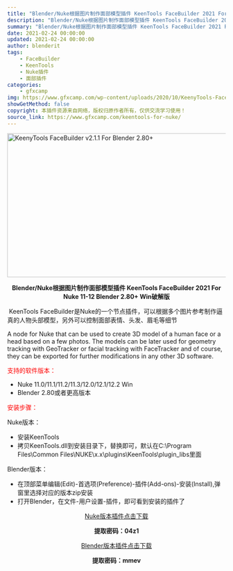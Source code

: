 ```yaml
---
title: "Blender/Nuke根据图片制作面部模型插件 KeenTools FaceBuilder 2021 For Nuke 11-12  Blender 2.80+ Win破解版"
description: "Blender/Nuke根据图片制作面部模型插件 KeenTools FaceBuilder 2021 For Nuke 11-12 Blender 2.80+ Win破解版  KeenTools F..."
summary: "Blender/Nuke根据图片制作面部模型插件 KeenTools FaceBuilder 2021 For Nuke 11-12 Blender 2.80+ Win破解版  KeenTools F..."
date: 2021-02-24 00:00:00
updated: 2021-02-24 00:00:00
author: blenderit
tags: 
    - FaceBuilder
    - KeenTools
    - Nuke插件
    - 面部插件
categories:
    - gfxcamp
img: https://www.gfxcamp.com/wp-content/uploads/2020/10/KeenyTools-FaceBuilder-v2.1.1-For-Blender-2.80.jpg
showGetMethod: false
copyright: 本插件资源来自网络，版权归原作者所有，仅供交流学习使用！
source_link: https://www.gfxcamp.com/keentools-for-nuke/
---
```

<div><p><img decoding="async" class="aligncenter size-full wp-image-89623" src="https://www.gfxcamp.com/wp-content/uploads/2020/10/KeenyTools-FaceBuilder-v2.1.1-For-Blender-2.80.jpg" data-src="https://www.gfxcamp.com/wp-content/uploads/2020/10/KeenyTools-FaceBuilder-v2.1.1-For-Blender-2.80.jpg" alt="KeenyTools FaceBuilder v2.1.1 For Blender 2.80+" width="590" height="331" data-srcset="https://www.gfxcamp.com/wp-content/uploads/2020/10/KeenyTools-FaceBuilder-v2.1.1-For-Blender-2.80.jpg 590w, https://www.gfxcamp.com/wp-content/uploads/2020/10/KeenyTools-FaceBuilder-v2.1.1-For-Blender-2.80-150x84.jpg 150w, https://www.gfxcamp.com/wp-content/uploads/2020/10/KeenyTools-FaceBuilder-v2.1.1-For-Blender-2.80-160x90.jpg 160w, https://www.gfxcamp.com/wp-content/uploads/2020/10/KeenyTools-FaceBuilder-v2.1.1-For-Blender-2.80-437x245.jpg 437w" data-sizes="(max-width: 590px) 100vw, 590px"></p><p style="text-align: center;"><strong>Blender/Nuke根据图片制作面部模型插件 KeenTools FaceBuilder 2021 For Nuke 11-12 Blender 2.80+ Win破解版</strong></p><p style="text-align: left;"> KeenTools FaceBuilder是Nuke的一个节点插件，可以根据多个图片参考制作逼真的人物头部模型，另外可以控制面部表情、头发、眉毛等细节</p><p style="text-align: left;">A node for Nuke that can be used to create 3D model of a human face or a head based on a few photos. The models can be later used for geometry tracking with GeoTracker or facial tracking with FaceTracker and of course, they can be exported for further modifications in any other 3D software.</p><p><span style="color: #ff0000;">支持的软件版本：</span></p><ul>
<li>Nuke 11.0/11.1/11.2/11.3/12.0/12.1/12.2 Win</li>
<li>Blender 2.80或者更高版本</li>
</ul><p><span style="color: #ff0000;">安装步骤：</span></p><p>Nuke版本：</p><ul>
<li>安装KeenTools</li>
<li>拷贝KeenTools.dll到安装目录下，替换即可，默认在C:\Program Files\Common Files\NUKE\x.x\plugins\KeenTools\plugin_libs里面</li>
</ul><p>Blender版本：</p><ul>
<li>在顶部菜单编辑(Edit)-首选项(Preference)-插件(Add-ons)-安装(Install),弹窗里选择对应的版本zip安装</li>
<li>打开Blender，在文件-用户设置-插件，即可看到安装的插件了</li>
</ul><p style="text-align: center;"><a class="maxbutton-3 maxbutton maxbutton-baidu" target="_blank" rel="noopener" href="https://pan.baidu.com/s/1M3lgvFiMRd7lMYd23LG9GA"><span class="mb-text">Nuke版本插件点击下载</span></a></p><p style="text-align: center;"><strong>提取密码：04z1</strong></p><p style="text-align: center;"><a class="maxbutton-3 maxbutton maxbutton-baidu" target="_blank" rel="noopener" href="https://pan.baidu.com/s/1qCBryEvw3Y9OGPSs64NGsQ"><span class="mb-text">Blender版本插件点击下载</span></a></p><p style="text-align: center;"><strong>提取密码：mmev</strong></p></div>